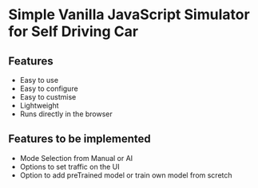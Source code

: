 # Simple Vanilla JavaScript Simulator for Self Driving Car

## Features

-   Easy to use
-   Easy to configure
-   Easy to custmise
-   Lightweight
-   Runs directly in the browser

## Features to be implemented

-   Mode Selection from Manual or AI
-   Options to set traffic on the UI
-   Option to add preTrained model or train own model from scretch
